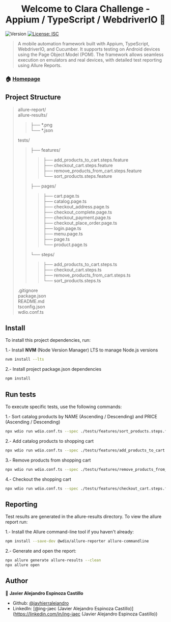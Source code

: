 <h1 align="center">Welcome to Clara Challenge - Appium / TypeScript / WebdriverIO 👋</h1>
<p>
  <img alt="Version" src="https://img.shields.io/badge/version-1.0-blue.svg?cacheSeconds=2592000" />
  <a href="#" target="_blank">
    <img alt="License: ISC" src="https://img.shields.io/badge/License-ISC-yellow.svg" />
  </a>
</p>

> A mobile automation framework built with Appium, TypeScript, WebdriverIO, and Cucumber. It supports testing on Android devices using the Page Object Model (POM). The framework allows seamless execution on emulators and real devices, with detailed test reporting using Allure Reports.

### 🏠 [Homepage](https://github.com/javhierralejandro/clara-challenge-ts)

## Project Structure
>allure-report/ <br>
>allure-results/ <br>
>>├── *.png <br>
>>└── *.json <br>
>
>tests/ <br>
>>├── features/ <br>
>>>├── add_products_to_cart.steps.feature <br>
>>>├── checkout_cart.steps.feature <br>
>>>├── remove_products_from_cart.steps.feature <br>
>>>└── sort_products.steps.feature <br>
>>
>>├── pages/ <br>
>>>├── cart.page.ts <br>
>>>├── catalog.page.ts <br>
>>>├── checkout_address.page.ts <br>
>>>├── checkout_complete.page.ts <br>
>>>├── checkout_payment.page.ts <br>
>>>├── checkout_place_order.page.ts <br>
>>>├── login.page.ts <br>
>>>├── menu.page.ts <br>
>>>├── page.ts <br>
>>>└── product.page.ts <br>
>>
>>└── steps/ <br>
>>>├── add_products_to_cart.steps.ts <br>
>>>├── checkout_cart.steps.ts <br>
>>>├── remove_products_from_cart.steps.ts <br>
>>>└── sort_products.steps.ts <br>
>
>.gitignore <br>
>package.json <br>
>README.md <br>
>tsconfig.json <br>
>wdio.conf.ts <br>


## Install
To install this project dependencies, run:

1.- Install **NVM** (Node Version Manager) LTS to manage Node.js versions
```sh
nvm install --lts
```

2.- Install project package.json dependencies
```sh
npm install
```

## Run tests
To execute specific tests, use the following commands:

1.- Sort catalog products by NAME (Ascending / Descending) and PRICE (Ascending / Descending)
```sh
npx wdio run wdio.conf.ts --spec ./tests/features/sort_products.steps.feature
```

2.- Add catalog products to shopping cart
```sh
npx wdio run wdio.conf.ts --spec ./tests/features/add_products_to_cart.steps.feature
```

3.- Remove products from shopping cart
```sh
npx wdio run wdio.conf.ts --spec ./tests/features/remove_products_from_cart.steps.feature
```

4.- Checkout the shopping cart
```sh
npx wdio run wdio.conf.ts --spec ./tests/features/checkout_cart.steps.feature
```

## Reporting
Test results are generated in the allure-results directory. To view the allure report run:

1.- Install the Allure command-line tool if you haven't already:
```sh
npm install --save-dev @wdio/allure-reporter allure-commandline
```

2.- Generate and open the report:
```sh
npx allure generate allure-results --clean
npx allure open
```

## Author

👤 **Javier Alejandro Espinoza Castillo**

* Github: [@javhierralejandro](https://github.com/javhierralejandro)
* LinkedIn: [@ing-jaec \(Javier Alejandro Espinoza Castillo\)](https://linkedin.com/in/ing-jaec \(Javier Alejandro Espinoza Castillo\))
